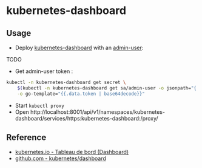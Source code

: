 # kubernetes-dashboard

## Usage

* Deploy [kubernetes-dashboard](https://github.com/kubernetes/dashboard/) with an [admin-user](manifest/admin-user.yaml):

TODO

* Get admin-user token :

```bash
kubectl -n kubernetes-dashboard get secret \
    $(kubectl -n kubernetes-dashboard get sa/admin-user -o jsonpath="{.secrets[0].name}") \
    -o go-template="{{.data.token | base64decode}}"
```

* Start `kubectl proxy`
* Open http://localhost:8001/api/v1/namespaces/kubernetes-dashboard/services/https:kubernetes-dashboard:/proxy/

## Reference

* [kubernetes.io - Tableau de bord (Dashboard)](https://kubernetes.io/fr/docs/tasks/access-application-cluster/web-ui-dashboard/)
* [github.com - kubernetes/dashboard](https://github.com/kubernetes/dashboard/)
